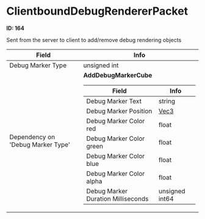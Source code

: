 # ClientboundDebugRendererPacket

__ID: 164__

Sent from the server to client to add/remove debug rendering objects

<table><thead><tr><th>Field</th><th>Info</th></tr></thead><tbody>
<tr><td>Debug Marker Type</td><td>unsigned int</td></tr>
<tr><td>Dependency on 'Debug Marker Type'</td><td><b>AddDebugMarkerCube</b><br>
  <table><thead><tr><th>Field</th><th>Info</th></tr></thead><tbody>
  <tr><td>Debug Marker Text</td><td>string</td></tr>
  <tr><td>Debug Marker Position</td><td><a href="../types/Vec3.md">Vec3</a></td></tr>
  <tr><td>Debug Marker Color red</td><td>float</td></tr>
  <tr><td>Debug Marker Color green</td><td>float</td></tr>
  <tr><td>Debug Marker Color blue</td><td>float</td></tr>
  <tr><td>Debug Marker Color alpha</td><td>float</td></tr>
  <tr><td>Debug Marker Duration Milliseconds</td><td>unsigned int64</td></tr>
  </tbody></table></td></tr>
</tbody></table>